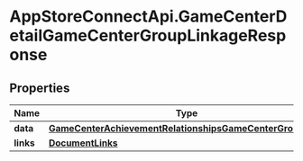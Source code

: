 # AppStoreConnectApi.GameCenterDetailGameCenterGroupLinkageResponse

## Properties

Name | Type | Description | Notes
------------ | ------------- | ------------- | -------------
**data** | [**GameCenterAchievementRelationshipsGameCenterGroupData**](GameCenterAchievementRelationshipsGameCenterGroupData.md) |  | 
**links** | [**DocumentLinks**](DocumentLinks.md) |  | 


